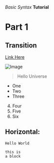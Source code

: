 *Basic Syntax*
**Tutorial**
# Part 1
## Transition
[Link Here](www.google.com)

![Image](https://static.vecteezy.com/packs/media/components/global/search-explore-nav/img/vectors/term-bg-1-666de2d941529c25aa511dc18d727160.jpg)
> Hello Universe
* One
* Two
* Three
4. Four
5. Five
6. Six

Horizontal:
---
`Hello World`
```
this is 
a block
```
